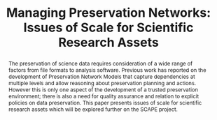 ---
abstract: The preservation of science data requires consideration of a wide range
  of factors from file formats to analysis software. Previous work has reported on
  the development of Preservation Network Models that capture dependencies at multiple
  levels and allow reasoning about preservation planning and actions. However this
  is only one aspect of the development of a trusted preservation environment; there
  is also a need for quality assurance and relation to explicit policies on data preservation.
  This paper presents issues of scale for scientific research assets which will be
  explored further on the SCAPE project.
creators:
- Shaon, Arif
- Matthews, Brian
- Lambert, Simon
- Conway, Esther
date: null
document_url: https://services.phaidra.univie.ac.at/api/object/o:294274/download
grand_parent: iPRES
institutions: []
keywords:
- singapore
- digital preservation
- scientific data
- preservation network models
landing_page_url: https://phaidra.univie.ac.at/o:294274
language: eng
layout: publication
license: CC BY-SA 3.0 AT
notes_url: null
parent: iPRES 2011
presentation_url: null
publication_type: paper
size: 477144
source_name: iPRES
title: 'Managing Preservation Networks: Issues of Scale for Scientific Research Assets'
year: 2011
---